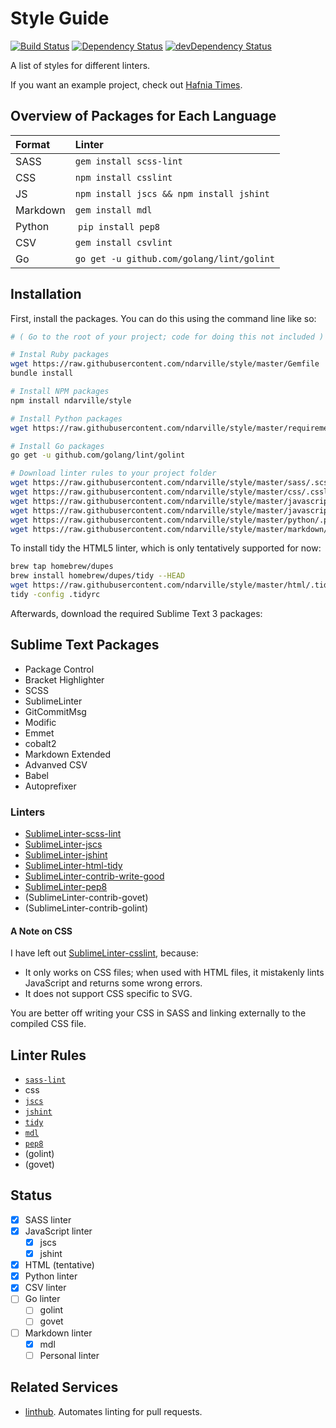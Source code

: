 Style Guide
===========
[![Build Status](https://travis-ci.org/ndarville/style.svg)](https://travis-ci.org/ndarville/style) [![Dependency Status](https://gemnasium.com/ndarville/style.svg)](https://gemnasium.com/ndarville/style) [![devDependency Status](https://david-dm.org/ndarville/style/dev-status.svg)](https://david-dm.org/ndarville/style#info=devDependencies)

A list of styles for different linters.

If you want an example project, check out [Hafnia Times][].

Overview of Packages for Each Language
--------------------------------------
 Format   | Linter
:---------|:-----------------------------------------
 SASS     | `gem install scss-lint`
 CSS      | `npm install csslint`
 JS       | `npm install jscs && npm install jshint`
 Markdown | `gem install mdl`
 Python   | `pip install pep8`
 CSV      | `gem install csvlint`
 Go       | `go get -u github.com/golang/lint/golint`

Installation
------------
First, install the packages. You can do this using the command line like so:

```sh
# ( Go to the root of your project; code for doing this not included )

# Instal Ruby packages
wget https://raw.githubusercontent.com/ndarville/style/master/Gemfile
bundle install

# Install NPM packages
npm install ndarville/style

# Install Python packages
wget https://raw.githubusercontent.com/ndarville/style/master/requirements.txt

# Install Go packages
go get -u github.com/golang/lint/golint

# Download linter rules to your project folder
wget https://raw.githubusercontent.com/ndarville/style/master/sass/.scss-lint.yml
wget https://raw.githubusercontent.com/ndarville/style/master/css/.csslintrc
wget https://raw.githubusercontent.com/ndarville/style/master/javascript/.jscsrc
wget https://raw.githubusercontent.com/ndarville/style/master/javascript/.jshintrc
wget https://raw.githubusercontent.com/ndarville/style/master/python/.pep8
wget https://raw.githubusercontent.com/ndarville/style/master/markdown/.mdlrc
```

To install tidy  the HTML5 linter, which is only tentatively supported for now:

```sh
brew tap homebrew/dupes
brew install homebrew/dupes/tidy --HEAD
wget https://raw.githubusercontent.com/ndarville/style/master/html/.tidyrc
tidy -config .tidyrc
```

Afterwards, download the required Sublime Text 3 packages:

Sublime Text Packages
---------------------
* Package Control
* Bracket Highlighter
* SCSS
* SublimeLinter
* GitCommitMsg
* Modific
* Emmet
* cobalt2
* Markdown Extended
* Advanved CSV
* Babel
* Autoprefixer

### Linters ###

* [SublimeLinter-scss-lint](https://github.com/attenzione/SublimeLinter-scss-lint)
* [SublimeLinter-jscs](https://github.com/SublimeLinter/SublimeLinter-jscs)
* [SublimeLinter-jshint](https://github.com/SublimeLinter/SublimeLinter-jshint)
* [SublimeLinter-html-tidy](https://github.com/SublimeLinter/SublimeLinter-html-tidy)
* [SublimeLinter-contrib-write-good](https://github.com/ckaznocha/SublimeLinter-contrib-write-good/)
* [SublimeLinter-pep8](https://github.com/SublimeLinter/SublimeLinter-pep8)
* (SublimeLinter-contrib-govet)
* (SublimeLinter-contrib-golint)

#### A Note on CSS ####

I have left out [SublimeLinter-csslint](https://github.com/SublimeLinter/SublimeLinter-csslint), because:

* It only works on CSS files; when used with HTML files, it mistakenly lints JavaScript and returns some wrong errors.
* It does not support CSS specific to SVG.

You are better off writing your CSS in SASS and linking externally to the compiled CSS file.

Linter Rules
------------
* [`sass-lint`](https://github.com/causes/scss-lint/blob/master/lib/scss_lint/linter/README.md)
* css
* [`jscs`](http://jscs.info/rules)
* [`jshint`](http://jshint.com/docs/options)
* [`tidy`](http://www.html-tidy.org/quickref)
* [`mdl`](https://github.com/mivok/markdownlint/blob/master/docs/RULES.md)
* [`pep8`](https://www.python.org/dev/peps/)
* (golint)
* (govet)

Status
------
- [x] SASS linter
- [x] JavaScript linter
    - [x] jscs
    - [x] jshint
- [x] HTML (tentative)
- [x] Python linter
- [x] CSV linter
- [ ] Go linter
    - [ ] golint
    - [ ] govet
- [ ] Markdown linter
    - [x] mdl
    - [ ] Personal linter

Related Services
----------------
- [linthub](https://linthub.io). Automates linting for pull requests.


[Hafnia Times]: https://github.com/ndarville/style
